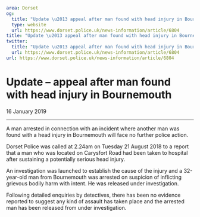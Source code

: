 ```yaml
area: Dorset
og:
  title: "Update \u2013 appeal after man found with head injury in Bournemouth"
  type: website
  url: https://www.dorset.police.uk/news-information/article/6804
title: "Update \u2013 appeal after man found with head injury in Bournemouth |"
twitter:
  title: "Update \u2013 appeal after man found with head injury in Bournemouth"
  url: https://www.dorset.police.uk/news-information/article/6804
url: https://www.dorset.police.uk/news-information/article/6804
```

# Update – appeal after man found with head injury in Bournemouth

16 January 2019

* * *

A man arrested in connection with an incident where another man was found with a head injury in Bournemouth will face no further police action.

Dorset Police was called at 2.24am on Tuesday 21 August 2018 to a report that a man who was located on Carysfort Road had been taken to hospital after sustaining a potentially serious head injury.

An investigation was launched to establish the cause of the injury and a 32-year-old man from Bournemouth was arrested on suspicion of inflicting grievous bodily harm with intent. He was released under investigation.

Following detailed enquiries by detectives, there has been no evidence reported to suggest any kind of assault has taken place and the arrested man has been released from under investigation.

